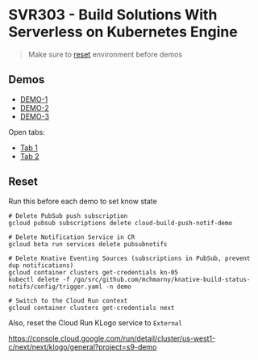 # SVR303 - Build Solutions With Serverless on Kubernetes Engine

> Make sure to [reset](#Reset) environment before demos

## Demos

* [DEMO-1](DEMO-1.md)
* [DEMO-2](DEMO-2.md)
* [DEMO-3](DEMO-3.md)

Open tabs:

* [Tab 1](http://aerial-tiler.default.130.211.124.0.xip.io/preview?url=gs://3f23a0a4-3381-4382-b273-9f45e936b91b/analytics-ready/pansharpened/DIM_SPOT6_PMS_201809181528155_ORT_3317561101.tif#14/35.28942974756265/-77.58146996050691)
* [Tab 2](http://aerial-tiler.default.130.211.124.0.xip.io/preview?url=gs://3f23a0a4-3381-4382-b273-9f45e936b91b/analytics-ready/pansharpened/DIM_SPOT6_PMS_201809181528155_ORT_3317561101.tif&pmin=2&pmax=98&linearStretch=true#14/35.28942974756265/-77.58146996050691)

## Reset

Run this before each demo to set know state

```shell
# Delete PubSub push subscription
gcloud pubsub subscriptions delete cloud-build-push-notif-demo

# Delete Notification Service in CR
gcloud beta run services delete pubsubnotifs

# Delete Knative Eventing Sources (subscriptions in PubSub, prevent dup notifications)
gcloud container clusters get-credentials kn-05
kubectl delete -f /go/src/github.com/mchmarny/knative-build-status-notifs/config/trigger.yaml -n demo

# Switch to the Cloud Run context
gcloud container clusters get-credentials next
```

Also, reset the Cloud Run KLogo service to `External`

https://console.cloud.google.com/run/detail/cluster/us-west1-c/next/next/klogo/general?project=s9-demo

